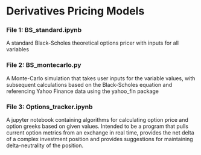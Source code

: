 # Derivatives Pricing Models

### File 1: BS_standard.ipynb
A standard Black-Scholes theoretical options pricer with inputs for all variables

### File 2: BS_montecarlo.py
A Monte-Carlo simulation that takes user inputs for the variable values, with subsequent calculations based on the Black-Scholes equation and referencing Yahoo Finance data using the yahoo_fin package 

### File 3: Options_tracker.ipynb
A jupyter notebook containing algorithms for calculating option price and option greeks based on given values. Intended to be a program that pulls current option metrics from an exchange in real time, provides the net delta of a complex investment position and provides suggestions for maintaining delta-neutrality of the position.
